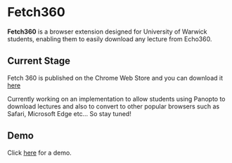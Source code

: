 # Fetch360

**Fetch360** is a browser extension designed for University of Warwick students, enabling them to easily download any lecture from Echo360. 

## Current Stage

Fetch 360 is published on the Chrome Web Store and you can download it [here](https://chromewebstore.google.com/detail/fetch-360/koaindoledjjcpohloicpdmamncepcjp?hl=en)

Currently working on an implementation to allow students using Panopto to download lectures and also to convert to other popular browsers such as Safari, Microsoft Edge etc... So stay tuned!


## Demo

Click [here](https://youtu.be/E79fH6qeGE8?si=zfhObuWZ-40ZRtJE) for a demo.
